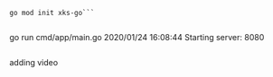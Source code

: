 
```
go mod init xks-go```


```
go run cmd/app/main.go
2020/01/24 16:08:44 Starting server: 8080
```

```
adding video
```
